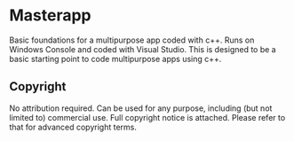 # Masterapp
Basic foundations for a multipurpose app coded with c++. Runs on Windows Console and coded with Visual Studio. This is designed to be a basic starting point to code multipurpose apps using c++. 
## Copyright
No attribution required. Can be used for any purpose, including (but not limited to) commercial use. Full copyright notice is attached. Please refer to that for advanced copyright terms. 
